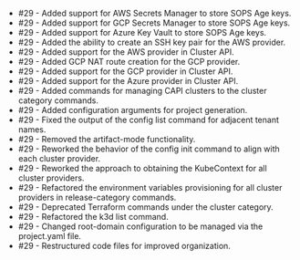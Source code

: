 - #29 - Added support for AWS Secrets Manager to store SOPS Age keys.
- #29 - Added support for GCP Secrets Manager to store SOPS Age keys.
- #29 - Added support for Azure Key Vault to store SOPS Age keys.
- #29 - Added the ability to create an SSH key pair for the AWS provider.
- #29 - Added support for the AWS provider in Cluster API.
- #29 - Added GCP NAT route creation for the GCP provider.
- #29 - Added support for the GCP provider in Cluster API.
- #29 - Added support for the Azure provider in Cluster API.
- #29 - Added commands for managing CAPI clusters to the cluster category commands.
- #29 - Added configuration arguments for project generation.
- #29 - Fixed the output of the config list command for adjacent tenant names.
- #29 - Removed the artifact-mode functionality.
- #29 - Reworked the behavior of the config init command to align with each cluster provider.
- #29 - Reworked the approach to obtaining the KubeContext for all cluster providers.
- #29 - Refactored the environment variables provisioning for all cluster providers in release-category commands.
- #29 - Deprecated Terraform commands under the cluster category.
- #29 - Refactored the k3d list command.
- #29 - Changed root-domain configuration to be managed via the project.yaml file.
- #29 - Restructured code files for improved organization.
